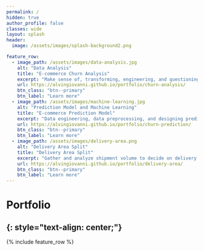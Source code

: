 ```yaml
---
permalink: /
hidden: true
author_profile: false
classes: wide
layout: splash
header:
  image: /assets/images/splash-background2.png

feature_row:
  - image_path: /assets/images/data-analysis.jpg
    alt: "Data Analysis"
    title: "E-commerce Churn Analysis"
    excerpt: "Make sense of, transforming, engineering, and questioning data to find useful information."
    url: https://alvingiovanni.github.io/portfolio/churn-analysis/
    btn_class: "btn--primary"
    btn_label: "Learn more"
  - image_path: /assets/images/machine-learning.jpg
    alt: "Prediction Model and Machine Learning"
    title: "E-commerce Prediction Model"
    excerpt: "Data engineering, data preprocessing, and designing prediction model with machine learning."
    url: https://alvingiovanni.github.io/portfolio/churn-prediction/
    btn_class: "btn--primary"
    btn_label: "Learn more"
  - image_path: /assets/images/delivery-area.png
    alt: "Delivery Area Split"
    title: "Delivery Area Split"
    excerpt: "Gather and analyze shipment volume to decide on delivery area."
    url: https://alvingiovanni.github.io/portfolio/delivery-area/
    btn_class: "btn--primary"
    btn_label: "Learn more"
---
```

# Portfolio
{: style="text-align: center;"}
---
{% include feature_row %}

